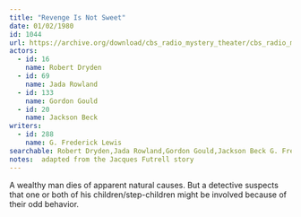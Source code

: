 ```yaml
---
title: "Revenge Is Not Sweet"
date: 01/02/1980
id: 1044
url: https://archive.org/download/cbs_radio_mystery_theater/cbs_radio_mystery_theater-1001-1050.zip/cbs_radio_mystery_theater-1001-1050%2Fcbsrmt_1044_revenge_is_not_sweet.mp3
actors:  
  - id: 16
    name: Robert Dryden  
  - id: 69
    name: Jada Rowland  
  - id: 133
    name: Gordon Gould  
  - id: 20
    name: Jackson Beck
writers:  
  - id: 288
    name: G. Frederick Lewis
searchable: Robert Dryden,Jada Rowland,Gordon Gould,Jackson Beck G. Frederick Lewis
notes:  adapted from the Jacques Futrell story
---
```

A wealthy man dies of apparent natural causes. But a detective suspects that one or both of his children/step-children might be involved because of their odd behavior.